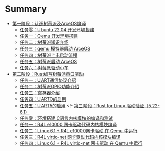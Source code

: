 # Summary

- [第一阶段：认识树莓派及ArceOS编译](./chapter_1.0.md)
  - [任务零：Ubuntu 22.04 开发环境搭建](./chapter_1.0.md)
  - [任务一：Qemu 开发环境搭建](./chapter_1.1.md)
  - [任务二：树莓派知识介绍](./chapter_1.2.md)
  - [任务三：qemu 模拟器启动 ArceOS](./chapter_1.3.md)
  - [任务四：树莓派上电启动流程](./chapter_1.4.md)
  - [任务五：树莓派启动 ArceOS](./chapter_1.5.md)
  - [任务六：树莓派驱动小车](./chapter_1.6.md)
- [第二阶段：Rust编写树莓派串口驱动](./chapter_2.0.md)
  - [任务一：UART通信协议介绍](./chapter_2.1.md)
  - [任务二：树莓派GPIO功能介绍](./chapter_2.2.md)
  - [任务三：寄存器介绍](./chapter_2.3.md)
  - [任务四：UARTO的启用](./chapter_2.4.md)
  - [任务五：UART5的启用](./chapter_2.5.md)
<!- [第三阶段：Rust for Linux 驱动验证（5.22-6.1）](./chapter_3.0.md)
  - [任务零：环境搭建 C语言内核模块的编译和测试](./chapter_3.1.md)
  - [任务一：R4L e10000 网卡驱动代码内核模块编译](./chapter_3.2.md)
  - [任务二：Linux 6.1 + R4L e10000网卡驱动 在 Qemu 中运行](./chapter_3.3.md)
  - [任务三：R4L virtio-net 网卡驱动代码内核模块编译](./chapter_3.4.md)
  - [任务四：Linux 6.1 + R4L virtio-net 网卡驱动 在 Qemu 中运行](./chapter_3.5.md)
  <!-- - [任务五：R4L + dwc 网卡驱动 在 Hw204 Linux 6.1 中运行](./chapter_3.6.md) -->
<!-- - [第四阶段：Rust LDD 网卡驱动规范设计（6.1-6.20）](./chapter_4.0.md) -->
  <!-- - [任务一：两套驱动代码分析对比，输出技术分析文档](./chapter_4.1.md) -->
  <!-- - [任务二：设计并提出 Rust LDD 网卡驱动规范和接口标准](./chapter_4.2.md) -->
<!-- - [第五阶段：基线版本1.0和技术架构2.0（6.20-7.1）](./chapter_5.0.md) -->
  <!-- - [任务一：Rust LDD 并入基线版本1.0的代码主分支中](./chapter_5.1.md) -->
  <!-- - [任务二：Rust LDD 写入技术架构2.0的设计文档和PPT中](./chapter_5.2.md) -->
<!-- - [第六阶段：技术架构2.0的拓展开发（7.1-9.1）](./chapter_5.3.md) -->
  <!-- - [任务一：支持树莓派ARM系列开发板（采购）](./chapter_5.4.md) -->
  <!-- - [任务二：支持平头哥RISC-V芯片开发板（厂家赞助）](./chapter_5.5.md) -->
  <!-- - [任务三：支持地平线J3/J5系列开发板（厂家赞助）](./chapter_5.6.md) -->
  <!-- - [任务四：支持黑芝麻C1200最新芯片开发板（需要争取）](./chapter_5.7.md) -->
